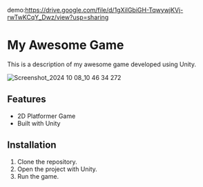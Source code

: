 demo:https://drive.google.com/file/d/1gXiIGbiGH-TqwywjKVj-rwTwKCqY_Dwz/view?usp=sharing
# My Awesome Game

This is a description of my awesome game developed using Unity.

![Screenshot_2024 10 08_10 46 34 272](https://github.com/user-attachments/assets/97c318d2-209b-4ffa-a084-4464df81db51)

## Features
- 2D Platformer Game
- Built with Unity

## Installation
1. Clone the repository.
2. Open the project with Unity.
3. Run the game.
